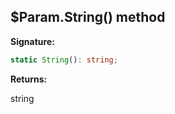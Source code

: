 
## $Param.String() method

**Signature:**

```typescript
static String(): string;
```
**Returns:**

string

